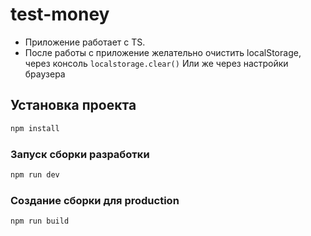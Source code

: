 # test-money

- Приложение работает с TS.
- После работы с приложение желательно очистить localStorage, через консоль 
``` localstorage.clear() ```
Или же через настройки браузера


## Установка проекта

```sh
npm install
```

### Запуск сборки разработки

```sh
npm run dev
```

### Создание сборки для production

```sh
npm run build
```
